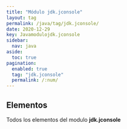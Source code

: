 ```yaml
---
title: "Módulo jdk.jconsole"
layout: tag
permalink: /java/tag/jdk.jconsole/
date: 2020-12-29
key: Javamodulojdk.jconsole
sidebar: 
  nav: java
aside: 
  toc: true
pagination: 
  enabled: true
  tag: "jdk.jconsole"
  permalink: /:num/
---
```


<h2>Elementos</h2>
Todos los elementos del modulo <strong>jdk.jconsole</strong>
